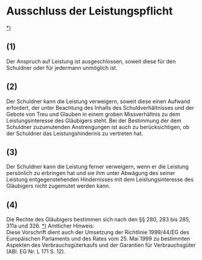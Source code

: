 # Ausschluss der Leistungspflicht

[\*)](#BJNR001950896BJNE026802377) 

## (1)

 Der Anspruch auf Leistung ist ausgeschlossen, soweit diese für den Schuldner oder für jedermann unmöglich ist.

## (2)

 Der Schuldner kann die Leistung verweigern, soweit diese einen Aufwand erfordert, der unter Beachtung des Inhalts des Schuldverhältnisses und der Gebote von Treu und Glauben in einem groben Missverhältnis zu dem Leistungsinteresse des Gläubigers steht. Bei der Bestimmung der dem Schuldner zuzumutenden Anstrengungen ist auch zu berücksichtigen, ob der Schuldner das Leistungshindernis zu vertreten hat.

## (3)

 Der Schuldner kann die Leistung ferner verweigern, wenn er die Leistung persönlich zu erbringen hat und sie ihm unter Abwägung des seiner Leistung entgegenstehenden Hindernisses mit dem Leistungsinteresse des Gläubigers nicht zugemutet werden kann.

## (4)

 Die Rechte des Gläubigers bestimmen sich nach den §§ 280, 283 bis 285, 311a und 326. [\*)](#FnR.BJNR001950896BJNE026802377) 
Amtlicher Hinweis:  
Diese Vorschrift dient auch der Umsetzung der Richtlinie 1999/44/EG des Europäischen Parlaments und des Rates vom 25. Mai 1999 zu bestimmten Aspekten des Verbrauchsgüterkaufs und der Garantien für Verbrauchsgüter (ABl. EG Nr. L 171 S. 12).
 


